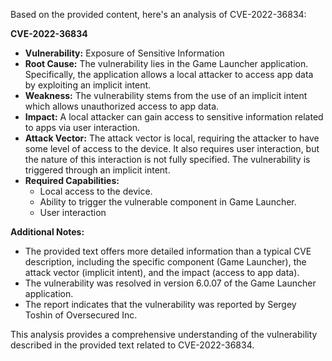 Based on the provided content, here's an analysis of CVE-2022-36834:

**CVE-2022-36834**

*   **Vulnerability:** Exposure of Sensitive Information
*   **Root Cause:** The vulnerability lies in the Game Launcher application. Specifically, the application allows a local attacker to access app data by exploiting an implicit intent.
*   **Weakness:** The vulnerability stems from the use of an implicit intent which allows unauthorized access to app data.
*   **Impact:** A local attacker can gain access to sensitive information related to apps via user interaction.
*   **Attack Vector:** The attack vector is local, requiring the attacker to have some level of access to the device. It also requires user interaction, but the nature of this interaction is not fully specified. The vulnerability is triggered through an implicit intent.
*   **Required Capabilities:**
    *   Local access to the device.
    *   Ability to trigger the vulnerable component in Game Launcher.
    *   User interaction

**Additional Notes:**

*   The provided text offers more detailed information than a typical CVE description, including the specific component (Game Launcher), the attack vector (implicit intent), and the impact (access to app data).
*   The vulnerability was resolved in version 6.0.07 of the Game Launcher application.
*   The report indicates that the vulnerability was reported by Sergey Toshin of Oversecured Inc.

This analysis provides a comprehensive understanding of the vulnerability described in the provided text related to CVE-2022-36834.